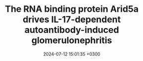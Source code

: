 ---
title: The RNA binding protein Arid5a drives IL-17-dependent autoantibody-induced glomerulonephritis
description: Li Y, Vyas S, <strong><u>Mehta I</strong></u>, Asada N, Dey I, Taylor T, Bechara R, Amatya N, Aggor F, Coleman B, Li D, Yamamoto K, Ezenwa O, <strong><u>Sun Y</strong></u>, Sterneck E, McManus C, Panzer U, Biswas P, Savan R, <strong><u>Das J</strong></u>, Gaffen S
date: 2024-07-12 15:01:35 +0300
image: '/images/Arid5a-is-elevated.png'
tags: [Antibodyomics]
href : 'https://rupress.org/jem/article-abstract/221/9/e20240656/276875/The-RNA-binding-protein-Arid5a-drives-IL-17?redirectedFrom=fulltext'
published: Journal of Experimental Medicine 2024
year : 2024
featured:
---